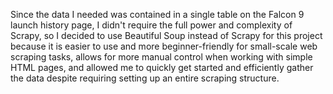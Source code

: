Since the data I needed was contained in a single table on the Falcon 9 launch history page, I didn't require the full power and complexity of Scrapy, so I decided to use Beautiful Soup instead of Scrapy for this project because it is easier to use and more beginner-friendly for small-scale web scraping tasks, allows for more manual control when working with simple HTML pages, and allowed me to quickly get started and efficiently gather the data despite requiring setting up an entire scraping structure.
